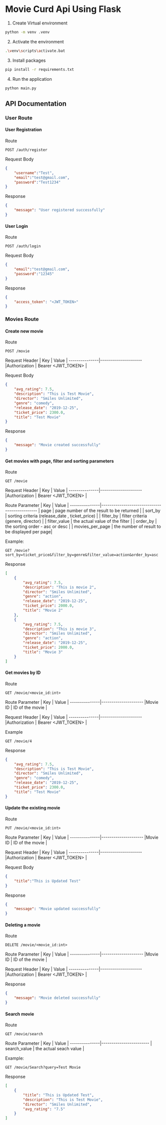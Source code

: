 # Movie Curd Api Using Flask

1. Create Virtual environment

```sh
python -m venv .venv
```

2. Activate the environment

```sh
.\venv\scripts\activate.bat
```

3. Install packages

```sh
pip install -r requirements.txt
```

4. Run the application
```sh
python main.py
```

## API Documentation

### User Route

#### User Registration
Route

```http
POST /auth/register
```

Request Body
```json
{
    "username":"Test",
    "email":"test@gmail.com",
    "password":"Test1234"
}
```

Response
```json
{
    "message": "User registered successfully"
}
```

#### User Login
Route

```http
POST /auth/login
```

Request Body
```json
{
    "email":"test@gmail.com",
    "password":"12345"
}
```

Response
```json
{
    "access_token": "<JWT_TOKEN>"
}
```

### Movies Route

#### Create new movie

Route

```http
POST /movie
```

Request Header
| Key          | Value              |
---------------|---------------------
|Authorization | Bearer <JWT_TOKEN> |

Request Body
```json
{
    "avg_rating": 7.5,
    "description": "This is Test Movie",
    "director": "Smiles Unlimited",
    "genre": "comedy",
    "release_date": "2019-12-25",
    "ticket_price": 2300.0,
    "title": "Test Movie"
}
```

Response
```json
{
    "message": "Movie created successfully"
}
```


#### Get movies with page, filter and sorting parameters

Route

```http
GET /movie
```
Request Header
| Key          | Value              |
---------------|---------------------
|Authorization | Bearer <JWT_TOKEN> |

Route Parameter
| Key          | Value                                       |
---------------|----------------------------------------------
| page         | page number of the result to be returned    |
| sort_by      | sorting criteria (release_date , ticket_price)    |
| filter_by    | filter criteria  (genere, director)   |
| filter_value | the actual value of the filter              |
| order_by     | the sorting order - asc or desc             |
| movies_per_page | the number of result to be displayed per page|


Example:
```http
GET /movie?sort_by=ticket_price&filter_by=genre&filter_value=action&order_by=asc
```

Response
```json
[
    {
        "avg_rating": 7.5,
        "description": "This is movie 2",
        "director": "Smiles Unlimited",
        "genre": "action",
        "release_date": "2019-12-25",
        "ticket_price": 2000.0,
        "title": "Movie 2"
    },
    {
        "avg_rating": 7.5,
        "description": "This is movie 3",
        "director": "Smiles Unlimited",
        "genre": "action",
        "release_date": "2019-12-25",
        "ticket_price": 2000.0,
        "title": "Movie 3"
    }
]
```

#### Get movies by ID
Route

```http
GET /movie/<movie_id:int>
```
Route Parameter
| Key          | Value              |
---------------|---------------------
|Movie ID      | ID of the movie    |

Request Header
| Key          | Value              |
---------------|---------------------
|Authorization | Bearer <JWT_TOKEN> |

Example
```http
GET /movie/4
```

Response
```json
{
    "avg_rating": 7.5,
    "description": "This is Test Movie",
    "director": "Smiles Unlimited",
    "genre": "comedy",
    "release_date": "2019-12-25",
    "ticket_price": 2300.0,
    "title": "Test Movie"
}
```


#### Update the existing movie
Route

```http
PUT /movie/<movie_id:int>
```
Route Parameter
| Key          | Value              |
---------------|---------------------
|Movie ID      | ID of the movie    |

Request Header
| Key          | Value              |
---------------|---------------------
|Authorization | Bearer <JWT_TOKEN> |

Request Body
```json
{
    "title":"This is Updated Test"
}
```

Response
```json
{
    "message": "Movie updated successfully"
}
```

#### Deleting a movie
Route

```http
DELETE /movie/<movie_id:int>
```
Route Parameter
| Key          | Value              |
---------------|---------------------
|Movie ID      | ID of the movie    |

Request Header
| Key          | Value              |
---------------|---------------------
|Authorization | Bearer <JWT_TOKEN> |


Response
```json
{
    "message": "Movie deleted successfully"
}
```


#### Search movie

Route

```http
GET /movie/search
```

Route Parameter
| Key          | Value                  |
---------------|------------------------
| search_value | the actual seach value |

Example:
```http
GET /movie/Search?query=Test Movie
```

Response
```json
[
    {
        "title": "This is Updated Test",
        "description": "This is Test Movie",
        "director": "Smiles Unlimited",
        "avg_rating": "7.5"
    }
]
```
